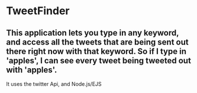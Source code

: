 # TweetFinder
## This application lets you type in any keyword, and access all the tweets that are being sent out there right now with that keyword. So if I type in 'apples', I can see every tweet being tweeted out with 'apples'.
It uses the twitter Api, and Node.js/EJS

